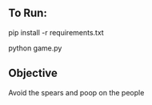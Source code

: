 ## To Run:
pip install -r requirements.txt

python game.py

## Objective
Avoid the spears and poop on the people